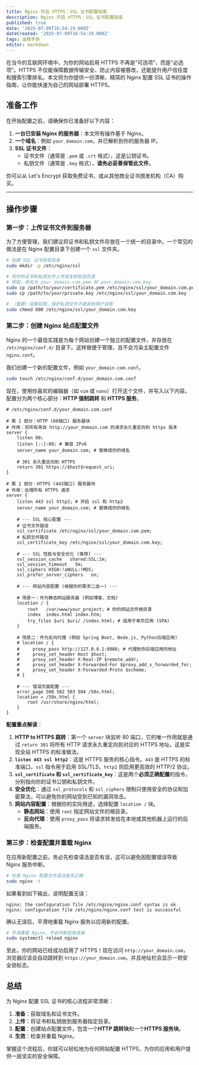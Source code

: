 ```yaml
---
title: Nginx 开启 HTTPS：SSL 证书配置指南
description: Nginx 开启 HTTPS：SSL 证书配置指南
published: true
date: '2025-07-09T16:54:19.000Z'
dateCreated: '2025-07-09T16:54:19.000Z'
tags: 运维手册
editor: markdown
---
```


在当今的互联网环境中，为你的网站启用 HTTPS 不再是“可选项”，而是“必选项”。HTTPS 不仅能保障数据传输安全、防止内容被篡改，还能提升用户信任度和搜索引擎排名。本文将为你提供一份清晰、精简的 Nginx 配置 SSL 证书的操作指南，让你能快速为自己的网站部署 HTTPS。

<!-- more -->

## 准备工作

在开始配置之前，请确保你已准备好以下内容：

1.  **一台已安装 Nginx 的服务器**：本文所有操作基于 Nginx。
2.  **一个域名**：例如 `your_domain.com`，并已解析到你的服务器 IP。
3.  **SSL 证书文件**：
    *   证书文件（通常是 `.pem` 或 `.crt` 格式），这是公钥证书。
    *   私钥文件（通常是 `.key` 格式），**请务必妥善保管此文件**。

你可以从 Let's Encrypt 获取免费证书，或从其他商业证书颁发机构（CA）购买。

---

## 操作步骤

### 第一步：上传证书文件到服务器

为了方便管理，我们建议将证书和私钥文件存放在一个统一的目录中。一个常见的做法是在 Nginx 配置目录下创建一个 `ssl` 文件夹。

```bash
# 创建 SSL 证书存放目录
sudo mkdir -p /etc/nginx/ssl

# 将你的证书和私钥文件上传或复制到该目录
# 例如，命名为 your_domain.com.pem 和 your_domain.com.key
sudo cp /path/to/your/certificate.pem /etc/nginx/ssl/your_domain.com.pem
sudo cp /path/to/your/private.key /etc/nginx/ssl/your_domain.com.key

# （重要）设置权限，保护私钥文件不被其他用户读取
sudo chmod 600 /etc/nginx/ssl/your_domain.com.key
```

### 第二步：创建 Nginx 站点配置文件

Nginx 的一个最佳实践是为每个网站创建一个独立的配置文件，并存放在 `/etc/nginx/conf.d/` 目录下。这样做便于管理，且不会污染主配置文件 `nginx.conf`。

我们创建一个新的配置文件，例如 `your_domain.com.conf`。

```bash
sudo touch /etc/nginx/conf.d/your_domain.com.conf
```

现在，使用你喜欢的编辑器（如 `vim` 或 `nano`）打开这个文件，并写入以下内容。配置分为两个核心部分：**HTTP 强制跳转** 和 **HTTPS 服务**。

```nginx
# /etc/nginx/conf.d/your_domain.com.conf

# 第 1 部分：HTTP (80端口) 服务器块
# 作用：将所有来自 http://your_domain.com 的请求永久重定向到 https 版本
server {
    listen 80;
    listen [::]:80; # 兼容 IPv6
    server_name your_domain.com; # 替换成你的域名

    # 301 永久重定向到 HTTPS
    return 301 https://$host$request_uri;
}

# 第 2 部分：HTTPS (443端口) 服务器块
# 作用：处理所有 HTTPS 请求
server {
    listen 443 ssl http2; # 开启 ssl 和 http2
    server_name your_domain.com; # 替换成你的域名

    # --- SSL 核心配置 ---
    # 证书文件路径
    ssl_certificate /etc/nginx/ssl/your_domain.com.pem;
    # 私钥文件路径
    ssl_certificate_key /etc/nginx/ssl/your_domain.com.key;

    # --- SSL 性能与安全优化 (推荐) ---
    ssl_session_cache   shared:SSL:1m;
    ssl_session_timeout   5m;
    ssl_ciphers HIGH:!aNULL:!MD5;
    ssl_prefer_server_ciphers   on;

    # --- 网站内容配置 (根据你的需求二选一) ---

    # 场景一：作为静态网站服务器 (例如博客、文档)
    location / {
        root   /var/www/your_project; # 你的网站文件根目录
        index  index.html index.htm;
        try_files $uri $uri/ /index.html; # 适用于单页应用 (SPA)
    }
    
    # 场景二：作为反向代理 (例如 Spring Boot, Node.js, Python后端应用)
    # location / {
    #     proxy_pass http://127.0.0.1:8080; # 代理到你后端应用的地址
    #     proxy_set_header Host $host;
    #     proxy_set_header X-Real-IP $remote_addr;
    #     proxy_set_header X-Forwarded-For $proxy_add_x_forwarded_for;
    #     proxy_set_header X-Forwarded-Proto $scheme;
    # }

    # --- 错误页面配置 ---
    error_page 500 502 503 504 /50x.html;
    location = /50x.html {
        root /usr/share/nginx/html;
    }
}
```

**配置重点解读**：

1.  **HTTP to HTTPS 跳转**：第一个 `server` 块监听 80 端口，它的唯一作用就是通过 `return 301` 将所有 HTTP 请求永久重定向到对应的 HTTPS 地址。这是实现全站 HTTPS 的标准做法。
2.  **`listen 443 ssl http2`**：这是 HTTPS 服务的核心指令。`443` 是 HTTPS 的标准端口，`ssl` 指令用于启用 SSL/TLS，`http2` 则启用更高效的 HTTP/2 协议。
3.  **`ssl_certificate` 和 `ssl_certificate_key`**：这是两个**必须正确配置**的指令，分别指向你的证书公钥和私钥文件。
4.  **安全优化**：通过 `ssl_protocols` 和 `ssl_ciphers` 限制只使用安全的协议和加密算法，可以避免你的网站受到已知的漏洞攻击。
5.  **网站内容配置**：根据你的实际用途，选择配置 `location /` 块。
    *   **静态网站**：使用 `root` 指定网站文件的根目录。
    *   **反向代理**：使用 `proxy_pass` 将请求转发给在本地或其他机器上运行的后端服务。

### 第三步：检查配置并重载 Nginx

在应用新配置之前，务必先检查语法是否有误，这可以避免因配置错误导致 Nginx 服务中断。

```bash
# 检查 Nginx 配置文件语法是否正确
sudo nginx -t
```

如果看到如下输出，说明配置无误：

```
nginx: the configuration file /etc/nginx/nginx.conf syntax is ok
nginx: configuration file /etc/nginx/nginx.conf test is successful
```

确认无误后，平滑地重载 Nginx 服务以应用新的配置。

```bash
# 平滑重载 Nginx，不会中断现有连接
sudo systemctl reload nginx
```

至此，你的网站已经成功启用了 HTTPS！现在访问 `http://your_domain.com`，浏览器应该会自动跳转到 `https://your_domain.com`，并且地址栏会显示一把安全锁标志。

## 总结

为 Nginx 配置 SSL 证书的核心流程非常清晰：

1.  **准备**：获取域名和证书文件。
2.  **上传**：将证书和私钥放到服务器指定目录。
3.  **配置**：创建站点配置文件，包含一个**HTTP 跳转块**和一个**HTTPS 服务块**。
4.  **生效**：检查并重载 Nginx。

掌握这个流程后，你就可以轻松地为任何网站配置 HTTPS，为你的应用和用户提供一层坚实的安全保障。